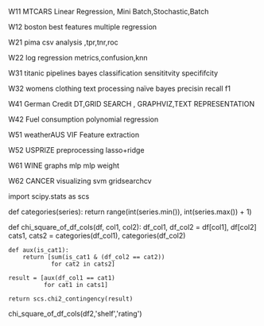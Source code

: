 W11 MTCARS Linear Regression, Mini Batch,Stochastic,Batch


W12 boston best features multiple regression

W21 pima csv analysis ,tpr,tnr,roc

W22 log regression metrics,confusion,knn

W31 titanic pipelines bayes classification sensititvity specififcity

W32 womens clothing text processing naïve bayes precisin recall f1

W41 German Credit DT,GRID SEARCH , GRAPHVIZ,TEXT REPRESENTATION

W42 Fuel consumption polynomial regression

W51 weatherAUS VIF Feature extraction

W52 USPRIZE preprocessing lasso+ridge

W61 WINE graphs mlp mlp weight

W62 CANCER visualizing svm gridsearchcv




import scipy.stats as scs

def categories(series):
    return range(int(series.min()), int(series.max()) + 1)

def chi_square_of_df_cols(df, col1, col2):
    df_col1, df_col2 = df[col1], df[col2]
    cats1, cats2 = categories(df_col1), categories(df_col2)

    def aux(is_cat1):
        return [sum(is_cat1 & (df_col2 == cat2))
                for cat2 in cats2]

    result = [aux(df_col1 == cat1)
              for cat1 in cats1]

    return scs.chi2_contingency(result)
 
chi_square_of_df_cols(df2,'shelf','rating')
